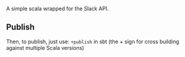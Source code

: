 A simple scala wrapped for the Slack API.


## Publish 

Then, to publish, just use: `+publish` in sbt (the + sign for cross building against multiple Scala versions)